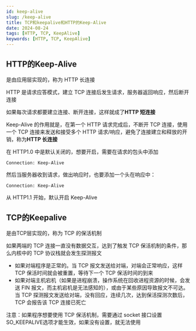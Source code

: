 ```yaml
---
id: keep-alive
slug: /keep-alive
title: TCP和keepalive和HTTP的Keep-Alive
date: 2024-08-24
tags: [HTTP, TCP, KeepAlive]
keywords: [HTTP, TCP, KeepAlive]
---
```


## HTTP的Keep-Alive

是由应用层实现的，称为 HTTP 长连接

HTTP 是请求应答模式，建立 TCP 连接后发生请求，服务器返回响应，然后断开连接

如果每次请求都要建立连接、断开连接，这样就成了**HTTP 短连接**

Keep-Alive 的作用就是，在第一个 HTTP 请求完成后，不断开 TCP 连接，使用一个 TCP 连接来发送和接受多个 HTTP 请求/响应，避免了连接建立和释放的开销，称为**HTTP 长连接**

在 HTTP1.0 中是默认关闭的，想要开启，需要在请求的包头中添加

```
Connection: Keep-Alive
```

然后当服务器收到请求，做出响应时，也要添加一个头在响应中：

```
Connection: Keep-Alive
```

从 HTTP1.1 开始，默认开启 Keep-Alive

## TCP的Keepalive

是由TCP层实现的，称为 TCP 的保活机制

如果两端的 TCP 连接一直没有数据交互，达到了触发 TCP 保活机制的条件，那么内核中的 TCP 协议栈就会发生探测报文

- 如果对端程序是正常的。当 TCP 报文发送给对端，对端会正常响应，这样 TCP 保活时间就会被重置，等待下一个 TCP 保活时间的到来
- 如果对端主机宕机（如果是进程崩溃，操作系统在回收进程资源的时候，会发送 FIN 报文，而主机宕机是无法感知的），或由于某些原因导致报文不可达。当 TCP 探测报文发送给对端，没有回应，连续几次，达到保活探测次数后，TCP 会报告该 TCP 连接已死亡

注意：如果程序想要使用 TCP 保活机制，需要通过 socket 接口设置SO_KEEPALIVE选项才能生效，如果没有设置，就无法使用
